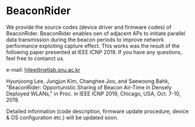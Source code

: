 # BeaconRider
We provide the source codes (device driver and firmware codes) of BeaconRider. BeaconRider enables oen of adjacent APs to initiate parallel data transmission during the beacon periods to improve network performance exploiting capture effect. This works was the result of the following paper presented at IEEE ICNP 2019. If you have any questions, feel free to contanct us. 

e-mail: hjlee@netlab.snu.ac.kr 

Hyunjoong Lee, Jungjun Kim, Changhee Joo, and Saewoong Bahk, "BeaconRider: Opportunistic Sharing of Beacon Air-Time in Densely Deployed WLANs," in Proc. in IEEE ICNP 2019, Chicago, USA, Oct. 7-10, 2019.

Detailed information (code description, firmware update procedure, device & OS configuration etc.) will be updated soon. 

